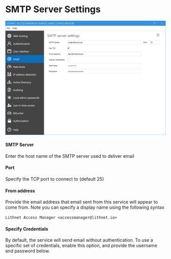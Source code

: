 # SMTP Server Settings

![email](../../.gitbook/assets/ui-page-email.png)

#### SMTP Server

Enter the host name of the SMTP server used to deliver email

#### Port

Specify the TCP port to connect to (default 25)

#### From address

Provide the email address that email sent from this service will appear to come from. Note you can specify a display name using the following syntax

`Lithnet Access Manager <accessmanager@lithnet.io>`

#### Specify Credentials

By default, the service will send email without authentication. To use a specific set of credentials, enable this option, and provide the username and password below.
